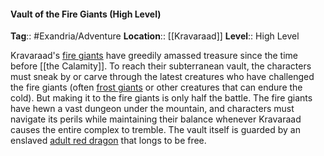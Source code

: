 #### Vault of the Fire Giants (High Level)
**Tag**:: #Exandria/Adventure
**Location**:: [[Kravaraad]]
**Level**:: High Level

 Kravaraad's [fire giants](https://www.dndbeyond.com/monsters/fire-giant) have greedily amassed treasure since the time before [[the Calamity]]. To reach their subterranean vault, the characters must sneak by or carve through the latest creatures who have challenged the fire giants (often [frost giants](https://www.dndbeyond.com/monsters/frost-giant) or other creatures that can endure the cold). But making it to the fire giants is only half the battle. The fire giants have hewn a vast dungeon under the mountain, and characters must navigate its perils while maintaining their balance whenever Kravaraad causes the entire complex to tremble. The vault itself is guarded by an enslaved [adult red dragon](https://www.dndbeyond.com/monsters/adult-red-dragon) that longs to be free.
